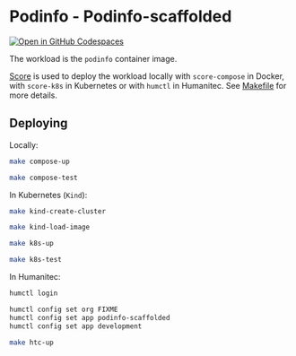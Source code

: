# Podinfo - Podinfo-scaffolded

[![Open in GitHub Codespaces](https://github.com/codespaces/badge.svg)](https://codespaces.new/ayedeepee/podinfo-scaffolded)

The workload is the `podinfo` container image.

[Score](https://score.dev/) is used to deploy the workload locally with `score-compose` in Docker, with `score-k8s` in Kubernetes or with `humctl` in Humanitec. See [Makefile](Makefile) for more details.

## Deploying

Locally:
```bash
make compose-up

make compose-test
```

In Kubernetes (`Kind`):
```bash
make kind-create-cluster

make kind-load-image

make k8s-up

make k8s-test
```

In Humanitec:
```bash
humctl login

humctl config set org FIXME
humctl config set app podinfo-scaffolded
humctl config set app development

make htc-up
```

